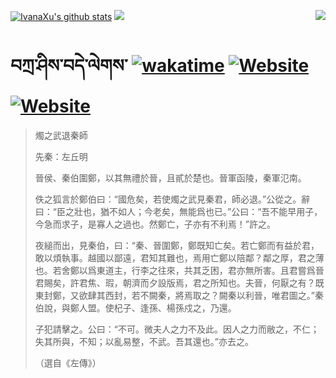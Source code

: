 [![IvanaXu's github stats](https://github-readme-stats.vercel.app/api?username=IvanaXu&show_icons=true&theme=vue-dark)](https://github.com/anuraghazra/github-readme-stats)
<img align="right" src="https://github-readme-stats.vercel.app/api/top-langs/?username=IvanaXu&langs_count=8&theme=graywhite" />
<img src="https://github-readme-stats.vercel.app/api/wakatime?username=IvanaXu&layout=compact&langs_count=8&theme=vue-dark&custom_title=Programming~Times/SinceJul.29.2021" />
# བཀྲ་ཤིས་བདེ་ལེགས་	[![wakatime](https://wakatime.com/badge/user/5043ee4a-e361-4607-9d47-d557f2005d05.svg)](https://wakatime.com/@5043ee4a-e361-4607-9d47-d557f2005d05)	[![Website](https://img.shields.io/website?label=tianchi&up_color=orange&up_message=IvanaXu&url=https%3A%2F%2Fshields.io)](https://tianchi.aliyun.com/home/science/scienceDetail?userId=1095279182618)	[![Website](https://img.shields.io/website?label=yuque&up_color=green&up_message=IvanaXu&url=https%3A%2F%2Fshields.io)](https://www.yuque.com/ivanaxu)
> 燭之武退秦師
> 
> 先秦：左丘明 
> 
> 晉侯、秦伯圍鄭，以其無禮於晉，且貳於楚也。晉軍函陵，秦軍氾南。
> 
> 佚之狐言於鄭伯曰：“國危矣，若使燭之武見秦君，師必退。”公從之。辭曰：“臣之壯也，猶不如人；今老矣，無能爲也已。”公曰：“吾不能早用子，今急而求子，是寡人之過也。然鄭亡，子亦有不利焉！”許之。
> 
> 夜縋而出，見秦伯，曰：“秦、晉圍鄭，鄭既知亡矣。若亡鄭而有益於君，敢以煩執事。越國以鄙遠，君知其難也，焉用亡鄭以陪鄰？鄰之厚，君之薄也。若舍鄭以爲東道主，行李之往來，共其乏困，君亦無所害。且君嘗爲晉君賜矣，許君焦、瑕，朝濟而夕設版焉，君之所知也。夫晉，何厭之有？既東封鄭，又欲肆其西封，若不闕秦，將焉取之？闕秦以利晉，唯君圖之。”秦伯說，與鄭人盟。使杞子、逢孫、楊孫戍之，乃還。
> 
> 子犯請擊之。公曰：“不可。微夫人之力不及此。因人之力而敝之，不仁；失其所與，不知；以亂易整，不武。吾其還也。”亦去之。
> 
> （選自《左傳》）
>